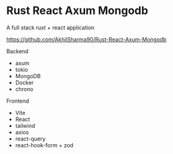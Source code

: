 # Rust React Axum Mongodb

A full stack rust + react application

https://github.com/AkhilSharma90/Rust-React-Axum-Mongodb

Backend

- axum
- tokio
- MongoDB
- Docker
- chrono

Frontend

- Vite
- React
- tailwind
- axios
- react-query
- react-hook-form + zod
